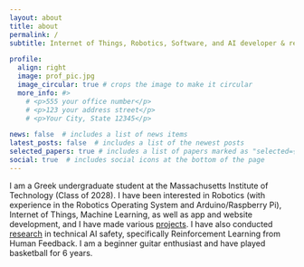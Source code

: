 ```yaml
---
layout: about
title: about
permalink: /
subtitle: Internet of Things, Robotics, Software, and AI developer & researcher.

profile:
  align: right
  image: prof_pic.jpg
  image_circular: true # crops the image to make it circular
  more_info: #>
    # <p>555 your office number</p>
    # <p>123 your address street</p>
    # <p>Your City, State 12345</p>

news: false  # includes a list of news items
latest_posts: false  # includes a list of the newest posts
selected_papers: true # includes a list of papers marked as "selected={true}"
social: true  # includes social icons at the bottom of the page
---
```


I am a Greek undergraduate student at the Massachusetts Institute of Technology (Class of 2028). I have been interested in Robotics (with experience in the Robotics Operating System and Arduino/Raspberry Pi), Internet of Things, Machine Learning, as well as app and website development, and I have made various [projects](https://github.com/pliam1105). I have also conducted [research](https://arxiv.org/abs/2311.12004) in technical AI safety, specifically Reinforcement Learning from Human Feedback. I am a beginner guitar enthusiast and have played basketball for 6 years.